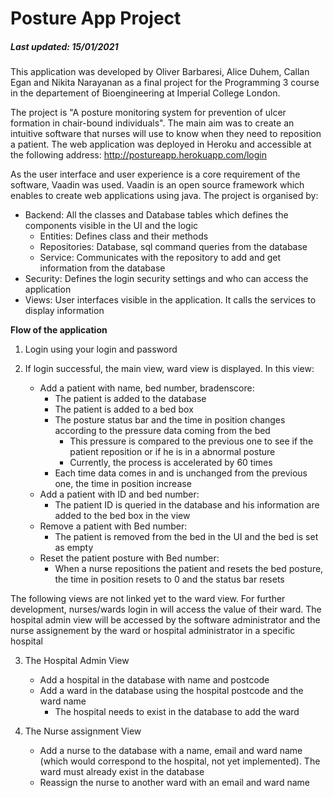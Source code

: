 # Posture App Project

##### Last updated: 15/01/2021

This application was developed by Oliver Barbaresi, Alice Duhem, Callan Egan and Nikita Narayanan as a final project for the Programming 3 course in the departement of Bioengineering at Imperial College London.

The project is "A posture monitoring system for prevention of ulcer formation in chair-bound individuals". The main aim was to create an intuitive software that nurses will use to know when they need to reposition a patient.
The web application was deployed in Heroku and accessible at the following address: http://postureapp.herokuapp.com/login

As the user interface and user experience is a core requirement of the software, Vaadin was used. Vaadin is an open source framework which enables to create web applications using java. The project is organised by:
* Backend: All the classes and Database tables which defines the components visible in the UI and the logic 
  - Entities: Defines class and their methods
  - Repositories: Database, sql command queries from the database
  - Service: Communicates with the repository to add and get information from the database
* Security: Defines the login security settings and who can access the application
* Views: User interfaces visible in the application. It calls the services to display information
 
**Flow of the application**

1. Login using your login and password  

2. If login successful, the main view, ward view is displayed. In this view:
      * Add a patient with name, bed number, bradenscore:
        - The patient is added to the database
        - The patient is added to a bed box
        - The posture status bar and the time in position changes according to the pressure data coming from the bed
          - This pressure is compared to the previous one to see if the patient reposition or if he is in a abnormal posture
          - Currently, the process is accelerated by 60 times
        - Each time data comes in and is unchanged from the previous one, the time in position increase 
      * Add a patient with ID and bed number:
        - The patient ID is queried in the database and his information are added to the bed box in the view
      * Remove a patient with Bed number:
        - The patient is removed from the bed in the UI and the bed is set as empty
      * Reset the patient posture with Bed number:
        - When a nurse repositions the patient and resets the bed posture, the time in position resets to 0 and the status bar resets
        
The following views are not linked yet to the ward view. For further development, nurses/wards login in will access the value of their ward. The hospital admin view will be accessed by the software administrator and the nurse assignement by the ward or hospital administrator in a specific hospital
        
3. The Hospital Admin View
      * Add a hospital in the database with name and postcode
      * Add a ward in the database using the hospital postcode and the ward name 
        - The hospital needs to exist in the database to add the ward
        
4. The Nurse assignment View
      * Add a nurse to the database with a name, email and ward name (which would correspond to the hospital, not yet implemented). The ward must already exist in the database
      * Reassign the nurse to another ward with an email and ward name
      
